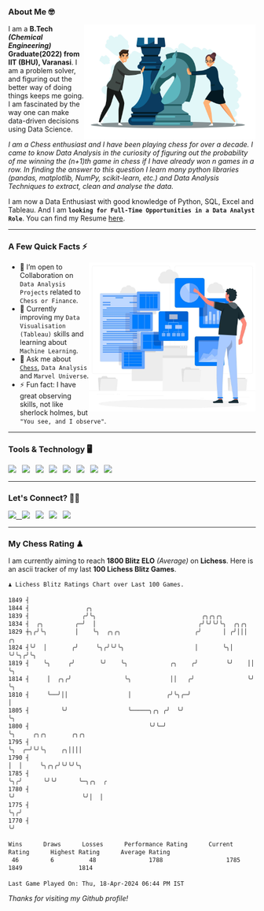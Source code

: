 ### About Me 🤓
<img align="right" alt="Coding" width="350" src="https://github.com/Laxman-Lakhan/Laxman-Lakhan/blob/master/Assets/Chess_Vector.jpg">   

I am a **B.Tech** _**(Chemical Engineering)**_ **Graduate(2022) from IIT (BHU), Varanasi**. I am a problem solver, and figuring out the better way of doing things keeps me going. I am fascinated by the way one can make data-driven decisions using Data Science. 

_I am a Chess enthusiast and I have been playing chess for over a decade. I came to know Data Analysis in the curiosity of figuring out the probability of me winning the (n+1)th game in chess if I have already won n games in a row. In finding the answer to this question I learn many python libraries (pandas, matplotlib, NumPy, scikit-learn, etc.) and Data Analysis Techniques to extract, clean and analyse the data._

I am now a Data Enthusiast with good knowledge of Python, SQL, Excel and Tableau. And I am **`looking for Full-Time Opportunities in a Data Analyst Role`**. You can find my Resume
 [here](https://drive.google.com/file/d/1UIOoogRLj5eGQFQBkuvMmTISZVdl2Ok7/view?usp=sharing).


---

### A Few Quick Facts ⚡️
<img align="right" alt="Coding" width="340" src="https://github.com/Laxman-Lakhan/Laxman-Lakhan/blob/master/Assets/Data_Vector.jpg">   

- 🤝 I’m open to Collaboration on `Data Analysis Projects` related to `Chess or Finance`.
- 📖 Currently improving my `Data Visualisation (Tableau)` skills and learning about `Machine Learning`.
- 💬 Ask me about [`Chess`](https://lichess.org/@/YourKingIsInDanger), `Data Analysis` and `Marvel Universe`.
- ⚡️ Fun fact: I have great observing skills, not like sherlock holmes, but `"You see, and I observe"`.

---
### Tools & Technology 🖥

<img src="https://img.shields.io/badge/Python-white?logo=Python&logoColor=ColorName&style=ShieldStyle" /> &nbsp;
<img src="https://img.shields.io/badge/MySQL-white?logo=MySQL&logoColor=ColorName&style=ShieldStyle" /> &nbsp;
<img src="https://img.shields.io/badge/Tableau-white?logo=Tableau&logoColor=ColorName&style=ShieldStyle" /> &nbsp;
<img src="https://img.shields.io/badge/Excel-white?logo=Microsoft+Excel&logoColor=196F3D&style=ShieldStyle" /> &nbsp;
<img src="https://img.shields.io/badge/Jupyter-white?logo=Jupyter&logoColor=ColorName&style=ShieldStyle" /> &nbsp;
<img src="https://img.shields.io/badge/pandas-white?logo=Pandas&logoColor=000080&style=ShieldStyle" /> &nbsp;
<img src="https://img.shields.io/badge/numpy-white?logo=Numpy&logoColor=85C1E9&style=ShieldStyle" /> &nbsp;
<img src="https://img.shields.io/badge/scikit learn-white?logo=Scikit+Learn&logoColor=ColorName&style=ShieldStyle" /> &nbsp;



---

### Let's Connect? 🫳🏻

<a href="mailto:laxmansingh.lakhan@gmail.com"> <img src="https://img.icons8.com/fluent/48/000000/gmail.png" width="3.5%"/> &nbsp;
[<img src="https://img.icons8.com/color/48/000000/linkedin.png" width="3.5%"/>](https://www.linkedin.com/in/laxman-lakhan/)  &nbsp;
[<img src="https://img.icons8.com/fluent/48/000000/facebook-new.png" width="3.5%"/>](https://www.facebook.com/s.laxmanlakhan/)  &nbsp;
[<img src="https://img.icons8.com/fluent/48/000000/instagram-new.png" width="3.5%"/>](https://www.instagram.com/laxman.lakhan/)  &nbsp;
[<img src="https://img.icons8.com/color/48/000000/twitter.png" width="3.5%"/>](https://twitter.com/laxman__lakhan)  &nbsp;

 ---
  
### My Chess Rating ♟
  
I am currently aiming to reach **1800 Blitz ELO** *(Average)* on **Lichess**. Here is an ascii tracker of my last **100 Lichess Blitz Games**.

  ```
  ♟︎ 𝙻𝚒𝚌𝚑𝚎𝚜𝚜 𝙱𝚕𝚒𝚝𝚣 𝚁𝚊𝚝𝚒𝚗𝚐𝚜 𝙲𝚑𝚊𝚛𝚝 𝚘𝚟𝚎𝚛 𝙻𝚊𝚜𝚝 𝟷00 𝙶𝚊𝚖𝚎𝚜.
  
1849 ┤
1844 ┤                ╭╮
1839 ┤               ╭╯╰╮                              ╭╮╭╮╭╮
1834 ┤  ╭╮         ╭─╯  │                             ╭╯╰╯╰╯╰╮  ╭╮╭╮
1829 ┼╮╭╯╰╮        │    ╰╮  ╭╮╭╮                     ╭╯      │ ╭╯│││  ╭╮
1824 ┤╰╯  │       ╭╯     ╰╮╭╯╰╯╰╮                    │       ╰╮│ ╰╯╰╮╭╯╰╮
1819 ┤    ╰╮     ╭╯       ╰╯    ╰╮            ╭╮    ╭╯        ╰╯    ││  ╰╮
1814 ┤     │  ╭╮╭╯               ╰╮           ││   ╭╯               ╰╯   ╰╮
1810 ┤     ╰──╯││                 │          ╭╯╰╮╭─╯                      │
1805 ┤         ╰╯                 ╰─────╮╭╮ ╭╯  ╰╯                        ╰╮
1800 ┤                                  ╰╯╰─╯                              ╰╮     ╭╮╭╮       ╭╮╭╮
1795 ┤                                                                      ╰╮  ╭─╯╰╯╰╮    ╭╮││││
1790 ┤                                                                       │  │     ╰╮╭╮╭╯╰╯╰╯╰╮
1785 ┤                                                                       ╰╮╭╯      ╰╯╰╯      ╰─╮╭╮  ╭
1780 ┤                                                                        ╰╯                   ╰╯│  │
1775 ┤                                                                                               ╰╮╭╯
1770 ┤                                                                                                ╰╯ 

Wins      Draws      Losses      Performance Rating      Current Rating      Highest Rating      Average Rating
   46         6          48               1788                  1785                1849                1814     

Last Game Played On: Thu, 18-Apr-2024 06:44 PM IST
  ```
  
  
*Thanks for visiting my Github profile!*
